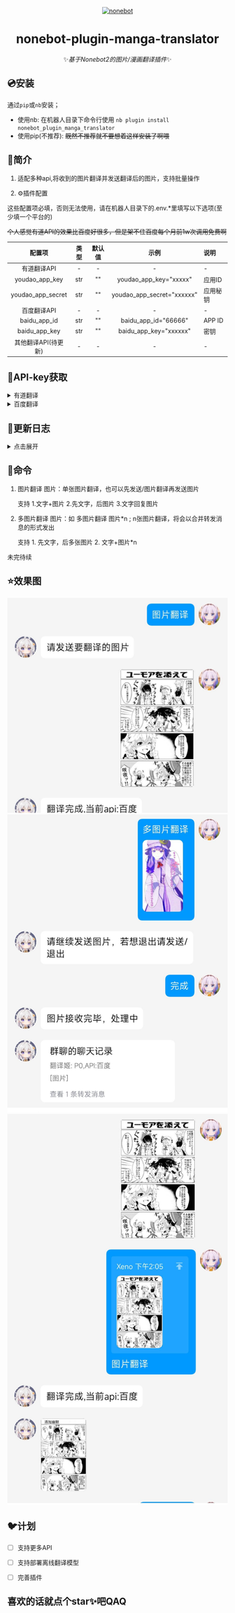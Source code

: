 <p align="center">
  <a href="https://v2.nonebot.dev/"><img src="https://v2.nonebot.dev/logo.png" width="200" height="200" alt="nonebot"></a>
</p>
<div align="center">

# nonebot-plugin-manga-translator

✨*基于Nonebot2的图片/漫画翻译插件*✨
  
<div align="left">
  
## 💿安装
通过`pip`或`nb`安装；

- 使用nb:
  在机器人目录下命令行使用
  `nb plugin install nonebot_plugin_manga_translator`
- 使用pip(不推荐):
  ~~既然不推荐就不要想着这样安装了啊喂~~

## 📖简介

1. 适配多种api,将收到的图片翻译并发送翻译后的图片，支持批量操作

2. ⚙️插件配置

这些配置项必填，否则无法使用，请在机器人目录下的.env.*里填写以下选项(至少填一个平台的)

~~个人感觉有道API的效果比百度好很多，但是架不住百度每个月前1w次调用免费啊~~

|       配置项        | 类型  | 默认值 |          示例           | 说明    |
| :-----------------: | :---: | :-----: | :------------------------: | :------- |
|     有道翻译API     |   -   |    -    |             -              | -        |
|   youdao_app_key    |  str  |   ""    |   youdao_app_key="xxxxx"   | 应用ID   |
|  youdao_app_secret  |  str  |   ""    | youdao_app_secret="xxxxxx" | 应用秘钥 |
|     百度翻译API     |   -   |    -    |             -              | -        |
|    baidu_app_id     |  str  |   ""    |    baidu_app_id="66666"    | APP ID   |
|    baidu_app_key    |  str  |   ""    |   baidu_app_key="xxxxxx"   | 密钥     |
| 其他翻译API(待更新) |   -   |    -    |             -              | -        |

## 🔑API-key获取

<details>
<summary>有道翻译</summary>

1. 在[有道智云AI开放平台](https://ai.youdao.com/#/)注册并登录后，进入控制台
2. 在左侧`自然语言翻译服务`里的`图片翻译`里创建应用，选择服务和接入方式分别为`图片翻译`和`API`，其他项随意。
![Image text](https://github.com/maoxig/nonebot-plugin-manga-translator/blob/main/resource/有道翻译.png)
3. 创建后将`应用ID`和`应用秘钥`按照上面的配置说明分别填入.env.*文件里即可

</details>

<details>
<summary>百度翻译</summary>

   1. 在[百度翻译开放平台](https://api.fanyi.baidu.com/)注册并登录
   2. 找到`产品服务`的`图片翻译`,申请创建
   3. 创建后在`管理控制台`的`总览`中找到`APP ID`和`密钥`,根据上面的配置说明填入.env.*文件

</details>

## 🌙更新日志

<details>
<summary>点击展开</summary>

- 2023-04-28:

  插件发布

</details>

## 🎉命令

1. 图片翻译 图片：单张图片翻译，也可以先发送/图片翻译再发送图片

    支持 1.文字+图片 2.先文字，后图片 3.文字回复图片

2. 多图片翻译 图片：如 多图片翻译 图片*n ; n张图片翻译，将会以合并转发消息的形式发出

    支持 1. 先文字，后多张图片 2. 文字+图片*n

未完待续

## ⭐效果图

![Image text](https://github.com/maoxig/nonebot-plugin-manga-translator/blob/main/resource/效果图1.jpg)
![Image text](https://github.com/maoxig/nonebot-plugin-manga-translator/blob/main/resource/效果图2.jpg)
![Image text](https://github.com/maoxig/nonebot-plugin-manga-translator/blob/main/resource/效果图3.jpg)

## 🐦计划

- [ ] 支持更多API

- [ ] 支持部署离线翻译模型

- [ ] 完善插件

## 喜欢的话就点个star✨吧QAQ
